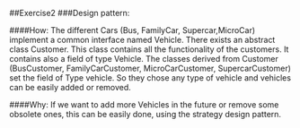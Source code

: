 ##Exercise2
###Design pattern:

####How:
The different Cars (Bus, FamilyCar, Supercar,MicroCar) implement a common interface named Vehicle.
There exists an abstract class Customer. This class contains all the functionality 
of the customers. It contains also a field of type Vehicle. The classes derived 
from Customer (BusCustomer, FamilyCarCustomer, MicroCarCustomer, SupercarCustomer)
set the field of Type vehicle. So they chose any type of vehicle and vehicles can be easily
added or removed. 

####Why:
If we want to add more Vehicles in the future or remove some obsolete ones, this 
can be easily done, using the strategy design pattern.